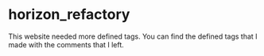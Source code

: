 # horizon_refactory
This website needed more defined tags.
You can find the defined tags that I made with the comments that I left.
